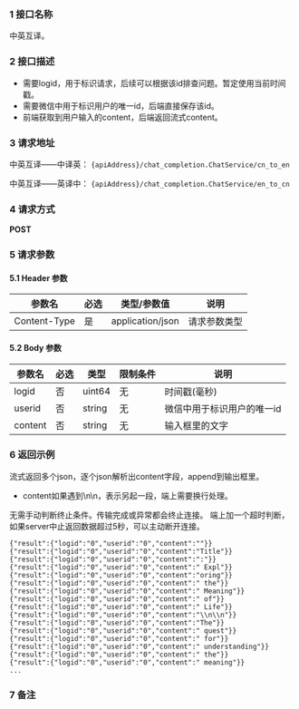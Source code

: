 ### 1 接口名称

中英互译。

### 2 接口描述

- 需要logid，用于标识请求，后续可以根据该id排查问题。暂定使用当前时间戳。
- 需要微信中用于标识用户的唯一id，后端直接保存该id。
- 前端获取到用户输入的content，后端返回流式content。

### 3 请求地址

中英互译——中译英：
`{apiAddress}/chat_completion.ChatService/cn_to_en`

中英互译——英译中：
`{apiAddress}/chat_completion.ChatService/en_to_cn`

### 4 请求方式

**POST**

### 5 请求参数

#### 5.1 Header 参数

| 参数名       | 必选 | 类型/参数值      | 说明         |
| ------------ | ---- | ---------------- | ------------ |
| Content-Type | 是   | application/json | 请求参数类型 |

#### 5.2 Body 参数


| 参数名   | 必选 | 类型   | 限制条件        | 说明     |
| ------- | --- | ------ | ----------- | -------- |
| logid   | 否   | uint64 | 无 | 时间戳(毫秒) |
| userid  | 否   | string | 无 | 微信中用于标识用户的唯一id   |
| content | 否   | string | 无 | 输入框里的文字   |

### 6 返回示例

流式返回多个json，逐个json解析出content字段，append到输出框里。
* content如果遇到\n\n，表示另起一段，端上需要换行处理。

无需手动判断终止条件。传输完成或异常都会终止连接。
端上加一个超时判断，如果server中止返回数据超过5秒，可以主动断开连接。

```
{"result":{"logid":"0","userid":"0","content":""}}
{"result":{"logid":"0","userid":"0","content":"Title"}}
{"result":{"logid":"0","userid":"0","content":":"}}
{"result":{"logid":"0","userid":"0","content":" Expl"}}
{"result":{"logid":"0","userid":"0","content":"oring"}}
{"result":{"logid":"0","userid":"0","content":" the"}}
{"result":{"logid":"0","userid":"0","content":" Meaning"}}
{"result":{"logid":"0","userid":"0","content":" of"}}
{"result":{"logid":"0","userid":"0","content":" Life"}}
{"result":{"logid":"0","userid":"0","content":"\\n\\n"}}
{"result":{"logid":"0","userid":"0","content":"The"}}
{"result":{"logid":"0","userid":"0","content":" quest"}}
{"result":{"logid":"0","userid":"0","content":" for"}}
{"result":{"logid":"0","userid":"0","content":" understanding"}}
{"result":{"logid":"0","userid":"0","content":" the"}}
{"result":{"logid":"0","userid":"0","content":" meaning"}}
...
```

### 7 备注
